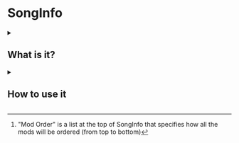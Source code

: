 # SongInfo

<details>
<summary><h2>What is it?</h2></summary>

Song Info is a module script inside of modules that you would use to change the appearance of the mod selection UI.

This is where you would add the credits for the mod.

There is also a background you can change and it could have a variety of designs. (Custom made as well)
![image_2023-08-22_155521980](https://github.com/Piper0007/YAFN-Banana-Edition/assets/110263550/24346082-93d2-4e12-99fe-1495803f5f04)

You can also change the font, transparency, text size, text stroke color, text color, and everything else that can be changed about a text label. 
</details>

<details>
<summary><h2>How to use it</h2></summary>

You will find this module inside of (ReplicatedStorage > Modules > SongInfo).

The first thing you could change is "Mod Order"[^1] which arranges all the mods in a specific order. However, this is not required and auto sorts.

Next, each mod listed will have a specific format that it follows, and it should look like this:
![image_2023-08-22_160237343](https://github.com/Piper0007/YAFN-Banana-Edition/assets/110263550/fb6ac533-ed8e-46f1-962e-0e7d569c6760)

Where it says "Vs. FNAF 2" is the name of the mod.
On the same line of "Description" is where you would add the list of people who made the mod.

SongOrder is the order in which the songs will be displayed.

If you add an item that starts with "OBJPR_" and add any property (of a Text Label) after the underscore, it would apply that for the GUI Object.
Example:
```lua
["OBJPR_Font"] = Enum.Font.Arial;
```
This would change the font of the mod text.<br>

Another one to note is "BGImage" which stands for Background Image.<br>

If you want to make your custom Background Images you need to make an image that is (45, 45) pixels and should look similar to a texture image just like this:

![Circles](https://github.com/Piper0007/YAFN-Banana-Edition/assets/110263550/8f3a2c7a-2bae-4cf8-b613-ffccf9a43638)

I added more functionality for the backgrounds stuff and added a customizations folder that you can find in (StarterGui > GameUI > SongPickUI > ModBackgrounds)<br>
You can access them in songInfo by adding something called "BGType" and setting it to the name of the background.

[^1]: "Mod Order" is a list at the top of SongInfo that specifies how all the mods will be ordered (from top to bottom)
</details>

